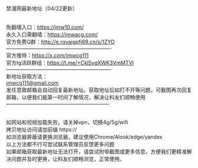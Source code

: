 <br>禁漫网最新地址（04/22更新）

<br>免翻墙入口：https://jmw10.com/
<br>永久入口需翻墙：https://jmwacg.com/
<br>官方免费Q群：http://e.rqvaigpfj69.cn/s/1ZYO
<br>————————————————————-
<br>官方推特：https://x.com/jmwcg111
<br>官方tg活跃群组：https://t.me/+CkI5vqXWK3VmMTVl
<br>————————————————————-
<br>新地址获取方法：
<br>jmwcg111@gmail.com
<br>发任意致邮箱会自动回复最新地址。获取地址后如打不开等问题，可截图再次回复邮箱，以便我们能第一时间了解情况，解决让料友们顺畅使用
<br>————————————————————

<br>如网站和视频加载失败，请关掉vpn，切换4g/5g/wifi
<br>拷贝地址访问请加前缀 https://
<br>如浏览器屏蔽请更换浏览器，建议使用Chrome/Alook/edge/yandex
<br>以上方法都不行可尝试联系管理员反馈更多问题
<br>如果邮箱获取最新地址无法打开，请尝试附带截图或更多信息，方便我们更精准解决问题并及时更换，让料友们顺畅浏览，正常使用。
